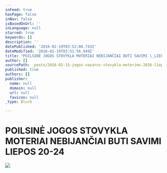 ```yaml
---
inFeed: true
hasPage: false
inNav: false
isBasedOnUrl: ''
inLanguage: null
starred: true
keywords: []
description: ''
datePublished: '2016-02-19T03:52:08.743Z'
dateModified: '2016-02-19T03:51:56.949Z'
title: "POILSINĖ JOGOS STOVYKLA MOTERIAI NEBIJANČIAI BUTI SAVIMI \_LIEPOS 20-24"
author: []
sourcePath: _posts/2016-02-15-jogos-vasaros-stovykla-moterims-2016-liepos-20-24-dienomis.md
published: true
authors: []
publisher:
  name: null
  domain: null
  url: null
  favicon: null
_type: Blurb

---
```

# POILSINĖ JOGOS STOVYKLA MOTERIAI NEBIJANČIAI BUTI SAVIMI  LIEPOS 20-24
![](https://s3-us-west-2.amazonaws.com/the-grid-img/p/0872f4f9bf70fda72d829646416e4a0eb41ea281.jpg)